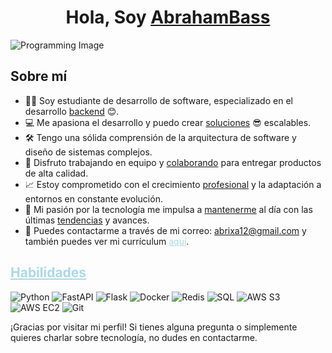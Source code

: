 <div align="center">
  <h1 align="center">Hola, Soy <a href="https://github.com/AbrahamBass/AbrahamBass">AbrahamBass</a> </h1>
</div>

![Programming Image](https://your-cool-programming-image-link.jpg)

## Sobre mí
- 👨‍💻 Soy estudiante de desarrollo de software, especializado en el desarrollo [backend](https://github.com/AbrahamBass/AbrahamBass) 😊.
- 💻 Me apasiona el desarrollo y puedo crear [soluciones](https://github.com/AbrahamBass/AbrahamBass) 😎 escalables.
- 🛠️ Tengo una sólida comprensión de la arquitectura de software y diseño de sistemas complejos.
- 🤝 Disfruto trabajando en equipo y [colaborando](https://github.com/AbrahamBass/AbrahamBass) para entregar productos de alta calidad.
- 📈 Estoy comprometido con el crecimiento [profesional](https://github.com/AbrahamBass/AbrahamBass) y la adaptación a entornos en constante evolución.
- 🚀 Mi pasión por la tecnología me impulsa a [mantenerme](https://github.com/AbrahamBass/AbrahamBass) al día con las últimas [tendencias](https://github.com/AbrahamBass/AbrahamBass) y avances.
- 📧 Puedes contactarme a través de mi correo: <span style="color: lightblue; text-decoration: underline; text-decoration-color: lightblue;">abrixa12@gmail.com</span> y también puedes ver mi currículum <a href="https://www.link-a-tu-curriculum.com" style="color: lightblue; text-decoration: underline; text-decoration-color: lightblue;">aquí</a>.

## <span style="color: lightblue; text-decoration: underline;">Habilidades</span>
![Python](https://img.shields.io/badge/Python-3776AB?style=for-the-badge&logo=python&logoColor=white)
![FastAPI](https://img.shields.io/badge/FastAPI-009688?style=for-the-badge&logo=fastapi&logoColor=white)
![Flask](https://img.shields.io/badge/Flask-000000?style=for-the-badge&logo=flask&logoColor=white)
![Docker](https://img.shields.io/badge/Docker-2496ED?style=for-the-badge&logo=docker&logoColor=white)
![Redis](https://img.shields.io/badge/Redis-DC382D?style=for-the-badge&logo=redis&logoColor=white)
![SQL](https://img.shields.io/badge/SQL-4479A1?style=for-the-badge&logo=sql&logoColor=white)
![AWS S3](https://img.shields.io/badge/AWS_S3-569A31?style=for-the-badge&logo=amazon-s3&logoColor=white)
![AWS EC2](https://img.shields.io/badge/AWS_EC2-FF9900?style=for-the-badge&logo=amazon-ec2&logoColor=white)
![Git](https://img.shields.io/badge/Git-F05032?style=for-the-badge&logo=git&logoColor=white)

¡Gracias por visitar mi perfil! Si tienes alguna pregunta o simplemente quieres charlar sobre tecnología, no dudes en contactarme.
